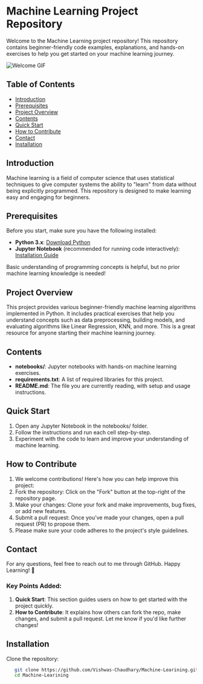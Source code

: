 # Machine Learning Project Repository

Welcome to the Machine Learning project repository! This repository contains beginner-friendly code examples, explanations, and hands-on exercises to help you get started on your machine learning journey.

![Welcome GIF](https://media3.giphy.com/media/v1.Y2lkPTc5MGI3NjExeHZvbTR4OXYzejQwNDZnNGU0N3M1M2xyZ2RyNW5hd3h1ZzNiMXdlbSZlcD12MV9pbnRlcm5hbF9naWZfYnlfaWQmY3Q9Zw/URpHvLF4KFfmFKM3CA/giphy.webp)

## Table of Contents

- [Introduction](#introduction)
- [Prerequisites](#prerequisites)
- [Project Overview](#project-overview)
- [Contents](#contents)
- [Quick Start](#quick-start)
- [How to Contribute](#how-to-contribute)
- [Contact](#contact)
- [Installation](#installation)

## Introduction

Machine learning is a field of computer science that uses statistical techniques to give computer systems the ability to "learn" from data without being explicitly programmed. This repository is designed to make learning easy and engaging for beginners.

## Prerequisites

Before you start, make sure you have the following installed:

- **Python 3.x**: [Download Python](https://www.python.org/downloads/)
- **Jupyter Notebook** (recommended for running code interactively): [Installation Guide](https://jupyter.org/install)

Basic understanding of programming concepts is helpful, but no prior machine learning knowledge is needed!


## Project Overview

This project provides various beginner-friendly machine learning algorithms implemented in Python. It includes practical exercises that help you understand concepts such as data preprocessing, building models, and evaluating algorithms like Linear Regression, KNN, and more. This is a great resource for anyone starting their machine learning journey.


## Contents

- **notebooks/**: Jupyter notebooks with hands-on machine learning exercises.
- **requirements.txt**: A list of required libraries for this project.
- **README.md**: The file you are currently reading, with setup and usage instructions.


## Quick Start

1. Open any Jupyter Notebook in the notebooks/ folder.
2. Follow the instructions and run each cell step-by-step.
3. Experiment with the code to learn and improve your understanding of machine learning.


## How to Contribute

1. We welcome contributions! Here's how you can help improve this project:
2. Fork the repository: Click on the "Fork" button at the top-right of the repository page.
3. Make your changes: Clone your fork and make improvements, bug fixes, or add new features.
4. Submit a pull request: Once you’ve made your changes, open a pull request (PR) to propose them.
5. Please make sure your code adheres to the project's style guidelines.


## Contact

For any questions, feel free to reach out to me through GitHub.
Happy Learning! 🎉


### Key Points Added:
1. **Quick Start**: This section guides users on how to get started with the project quickly.
2. **How to Contribute**: It explains how others can fork the repo, make changes, and submit a pull request.
Let me know if you'd like further changes!


## Installation
Clone the repository:
```bash
   git clone https://github.com/Vishwas-Chaudhary/Machine-Learining.git
   cd Machine-Learining
